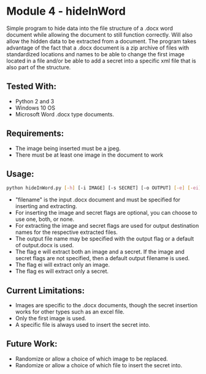 # Module 4 - hideInWord

Simple program to hide data into the file structure of a .docx word document while allowing the document to still function correctly.
Will also allow the hidden data to be extracted from a document.
The program takes advantage of the fact that a .docx document is a zip archive of files with standardized locations and names
	to be able to change the first image located in a file and/or be able to add a secret into a specific xml file that is also
	part of the structure.

## Tested With:

- Python 2 and 3
- Windows 10 OS
- Microsoft Word .docx type documents.

## Requirements:

- The image being inserted must be a jpeg.
- There must be at least one image in the document to work

## Usage:

```bash
python hideInWord.py [-h] [-i IMAGE] [-s SECRET] [-o OUTPUT] [-e] [-ei] [-es] filename
```
- "filename" is the input .docx document and must be specified for inserting and extracting.
- For inserting the image and secret flags are optional, you can choose to use one, both, or none.
- For extracting the image and secret flags are used for output destination names for the respective extracted files.
- The output file name may be specified with the output flag or a default of output.docx is used.
- The flag e will extract both an image and a secret. If the image and secret flags are not specified, then a default output filename is used.
- The flag ei will extract only an image.
- The flag es will extract only a secret.

## Current Limitations:

- Images are specific to the .docx documents, though the secret insertion works for other types such as an excel file.
- Only the first image is used.
- A specific file is always used to insert the secret into.

## Future Work:

- Randomize or allow a choice of which image to be replaced.
- Randomize or allow a choice of which file to insert the secret into.
